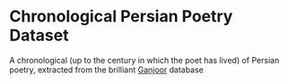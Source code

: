 # Chronological Persian Poetry Dataset
A chronological (up to the century in which the poet has lived) of Persian poetry, extracted from the brilliant [Ganjoor](https://sourceforge.net/projects/ganjoor/) database
